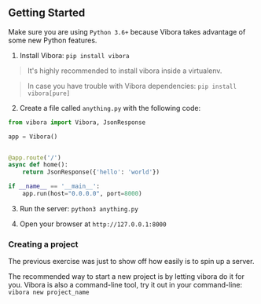 ## Getting Started

Make sure you are using `Python 3.6+` because Vibora takes
advantage of some new Python features.

1) Install Vibora: `pip install vibora`

> It's highly recommended to install vibora inside a virtualenv.

> In case you have trouble with Vibora dependencies: `pip install vibora[pure]`



2) Create a file called `anything.py` with the following code:

```py
from vibora import Vibora, JsonResponse

app = Vibora()


@app.route('/')
async def home():
    return JsonResponse({'hello': 'world'})

if __name__ == '__main__':
    app.run(host="0.0.0.0", port=8000)
```

3) Run the server: `python3 anything.py`


4) Open your browser at `http://127.0.0.1:8000`


### Creating a project

The previous exercise was just to show off how easily is
to spin up a server.

The recommended way to start a new project is by letting vibora do it for you.
Vibora is also a command-line tool, try it out in your command-line: `vibora new project_name`
